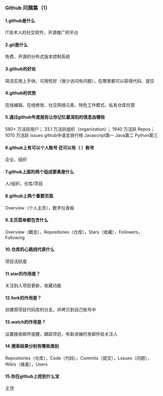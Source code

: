 ### Github 问题集（1）

#### 1.github是什么
IT技术人的社交软件，开源推广的平台
#### 2.git是什么
免费、开源的分布式版本控制系统
#### 3.github的好处
简洁实用上手快，可用性好（很少访问有问题），在哪里都可以获得代码、提交
#### 4.github的优势
在线编辑、在线修改、社交网络元素、特色工作模式、私有仓库托管
#### 5.通过github年度报告让你记忆最深刻的信息由哪些
580+ 万活跃用户；
33.1 万活跃组织（organization）；
1940 万活跃 Repos；
1070 万活跃 issues
github中语言排行榜
Javascript第一 Java第二 Python第三
#### 6.github上有可以个人账号 还可以有（ ）账号
企业、组织
#### 7.github上面的两个组成要素是什么
人/组织，仓库/项目
#### 8.github上两个重要页面
Overview（个人主页），数字仪表板
#### 9.主页菜单都包含什么
Overview（概览），Repositories（仓库），Stars（收藏），Followers，Following
#### 10.仓库的心跳线代表什么
项目活跃度
#### 11.star的作用是？
关注别人项目更新，收藏功能
#### 12.fork的作用是？
创建原项目代码库的分支，并拷贝到自己账号中
#### 13.watch的作用是？
设置接收邮件提醒，跟踪项目，有新进展时发邮件给关注人
#### 14.搜索结果分别有哪些类别
Repositories（仓库），Code（代码），Commits（提交），Lssues（问题），Wikis（维基），Users
#### 15.你在github上挖到什么宝
王顶
